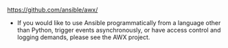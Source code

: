 https://github.com/ansible/awx/
- If you would like to use Ansible programmatically from a language other than Python, trigger events asynchronously, or have access control and logging demands, please see the AWX project.

